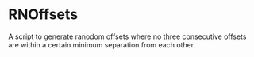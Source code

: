 # RNOffsets
A script to generate ranodom offsets where no three consecutive offsets are within a certain minimum separation from each other.
